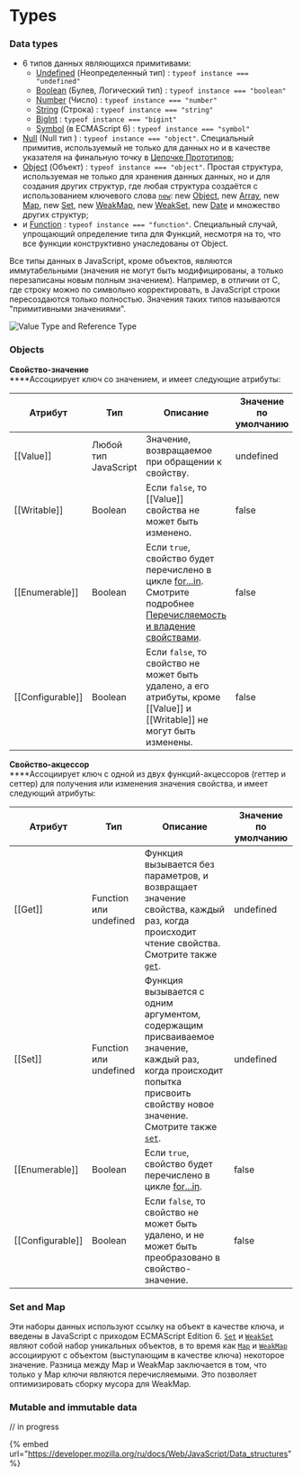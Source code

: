 # Types

### Data types <a href="#tipy_dannykh" id="tipy_dannykh"></a>

* 6 типов данных являющихся примитивами:
  * [Undefined](https://developer.mozilla.org/ru/docs/%D0%A1%D0%BB%D0%BE%D0%B2%D0%B0%D1%80%D1%8C/undefined) (Неопределенный тип)  : `typeof instance === "undefined"`
  * [Boolean](https://developer.mozilla.org/ru/docs/%D0%A1%D0%BB%D0%BE%D0%B2%D0%B0%D1%80%D1%8C/Boolean) (Булев, Логический тип) : `typeof instance === "boolean"`
  * [Number](https://developer.mozilla.org/ru/docs/%D0%A1%D0%BB%D0%BE%D0%B2%D0%B0%D1%80%D1%8C/Number) (Число) : `typeof instance === "number"`
  * [String](https://developer.mozilla.org/ru/docs/%D0%A1%D0%BB%D0%BE%D0%B2%D0%B0%D1%80%D1%8C/%D0%A1%D1%82%D1%80%D0%BE%D0%BA%D0%B0) (Строка) : `typeof instance === "string"`
  * [BigInt](https://developer.mozilla.org/ru/docs/%D0%A1%D0%BB%D0%BE%D0%B2%D0%B0%D1%80%D1%8C/BigInt)  : `typeof instance === "bigint"`
  * [Symbol](https://developer.mozilla.org/ru/docs/%D0%A1%D0%BB%D0%BE%D0%B2%D0%B0%D1%80%D1%8C/Symbol) (в ECMAScript 6)  : `typeof instance === "symbol"`
* [Null](https://developer.mozilla.org/ru/docs/%D0%A1%D0%BB%D0%BE%D0%B2%D0%B0%D1%80%D1%8C/Null) (Null тип ) : `typeof instance === "object"`. Специальный примитив, используемый не только для данных но и в качестве указателя на финальную точку в [Цепочке Прототипов](https://developer.mozilla.org/ru/docs/Web/JavaScript/Inheritance\_and\_the\_prototype\_chain);
* [Object](https://developer.mozilla.org/ru/docs/%D0%A1%D0%BB%D0%BE%D0%B2%D0%B0%D1%80%D1%8C/Object) (Объект) : `typeof instance === "object"`. Простая структура, используемая не только для хранения данных данных, но и для создания других структур, где любая структура создаётся с использованием ключевого слова [`new`](https://developer.mozilla.org/ru/docs/Web/JavaScript/Reference/Operators/new): new [Object](https://developer.mozilla.org/ru/docs/Web/JavaScript/Reference/Global\_Objects/Object), new [Array](https://developer.mozilla.org/ru/docs/Web/JavaScript/Reference/Global\_Objects/Array), new [Map](https://developer.mozilla.org/ru/docs/Web/JavaScript/Reference/Global\_Objects/Map), new [Set](https://developer.mozilla.org/ru/docs/Web/JavaScript/Reference/Global\_Objects/Set), new [WeakMap](https://developer.mozilla.org/ru/docs/Web/JavaScript/Reference/Global\_Objects/WeakMap), new [WeakSet](https://developer.mozilla.org/ru/docs/Web/JavaScript/Reference/Global\_Objects/WeakSet), new [Date](https://developer.mozilla.org/ru/docs/Web/JavaScript/Reference/Global\_Objects/Date) и множество других структур;
* и [Function](https://developer.mozilla.org/ru/docs/%D0%A1%D0%BB%D0%BE%D0%B2%D0%B0%D1%80%D1%8C/%D0%A4%D1%83%D0%BD%D0%BA%D1%86%D0%B8%D1%8F) : `typeof instance === "function"`. Специальный случай, упрощающий определение типа для Функций, несмотря на то, что все функции конструктивно унаследованы от Object.

Все типы данных в JavaScript, кроме объектов, являются иммутабельными (значения не могут быть модифицированы, а только перезаписаны новым полным значением). Например, в отличии от C, где строку можно по символьно корректировать, в JavaScript строки пересоздаются только полностью. Значения таких типов называются "примитивными значениями".

![Value Type and Reference Type](<../../.gitbook/assets/image (42).png>)

### Objects

**Свойство-значение**\
****Ассоциирует ключ со значением, и имеет следующие атрибуты:

| Атрибут            | Тип                  | Описание                                                                                                                                                                                                                                                                                                         | Значение по умолчанию |
| ------------------ | -------------------- | ---------------------------------------------------------------------------------------------------------------------------------------------------------------------------------------------------------------------------------------------------------------------------------------------------------------- | --------------------- |
| \[\[Value]]        | Любой тип JavaScript | Значение, возвращаемое при обращении к свойству.                                                                                                                                                                                                                                                                 | undefined             |
| \[\[Writable]]     | Boolean              | Если `false`, то \[\[Value]] свойства не может быть изменено.                                                                                                                                                                                                                                                    | false                 |
| \[\[Enumerable]]   | Boolean              | Если `true`, свойство будет перечислено в цикле [for...in](https://developer.mozilla.org/ru/docs/Web/JavaScript/Reference/Statements/for...in). Смотрите подробнее  [Перечисляемость и владение свойствами](https://developer.mozilla.org/ru/docs/Web/JavaScript/Enumerability\_and\_ownership\_of\_properties). | false                 |
| \[\[Configurable]] | Boolean              | Если `false`, то свойство не может быть удалено, а его атрибуты, кроме \[\[Value]] и \[\[Writable]] не могут быть изменены.                                                                                                                                                                                      | false                 |

**Свойство-акцессор**\
****Ассоциирует ключ с одной из двух функций-акцессоров (геттер и сеттер) для получения или изменения значения свойства, и имеет следующий атрибуты:

| Атрибут            | Тип                    | Описание                                                                                                                                                                                                                                                | Значение по умолчанию |
| ------------------ | ---------------------- | ------------------------------------------------------------------------------------------------------------------------------------------------------------------------------------------------------------------------------------------------------- | --------------------- |
| \[\[Get]]          | Function или undefined | Функция вызывается без параметров, и возвращает значение свойства, каждый раз, когда происходит чтение свойства. Смотрите также [`get`](https://developer.mozilla.org/ru/docs/Web/JavaScript/Reference/Operators/get).                                  | undefined             |
| \[\[Set]]          | Function или undefined | Функция вызывается с одним аргументом, содержащим присваиваемое значение, каждый раз, когда происходит попытка присвоить свойству новое значение. Смотрите также [`set`](https://developer.mozilla.org/ru/docs/Web/JavaScript/Reference/Operators/set). | undefined             |
| \[\[Enumerable]]   | Boolean                | Если `true`, свойство будет перечислено в цикле [for...in](https://developer.mozilla.org/ru/docs/Web/JavaScript/Reference/Statements/for...in).                                                                                                         | false                 |
| \[\[Configurable]] | Boolean                | Если `false`, то свойство не может быть удалено, и не может быть преобразовано в свойство-значение.                                                                                                                                                     | false                 |

### Set and Map

Эти наборы данных используют ссылку на объект в качестве ключа, и введены в JavaScript с приходом ECMAScript Edition 6. [`Set`](https://developer.mozilla.org/ru/docs/Web/JavaScript/Reference/Global\_Objects/Set) и [`WeakSet`](https://developer.mozilla.org/ru/docs/Web/JavaScript/Reference/Global\_Objects/WeakSet) являют собой набор уникальных объектов, в то время как [`Map`](https://developer.mozilla.org/ru/docs/Web/JavaScript/Reference/Global\_Objects/Map) и [`WeakMap`](https://developer.mozilla.org/ru/docs/Web/JavaScript/Reference/Global\_Objects/WeakMap) ассоциируют с объектом (выступающим в качестве ключа) некоторое значение. Разница между Map и WeakMap заключается в том, что только у Map ключи являются перечисляемыми. Это позволяет оптимизировать сборку мусора для WeakMap.

### Mutable and immutable data

// in progress

{% embed url="https://developer.mozilla.org/ru/docs/Web/JavaScript/Data_structures" %}

